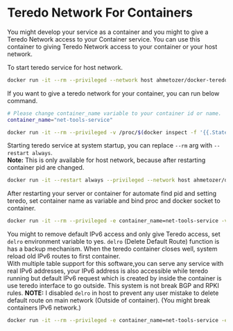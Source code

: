 # Teredo Network For Containers

You might develop your service as a container and you might to give a
 Teredo Network access to your Container service. You can use this container to giving Teredo Network access to your container or your host network.

To start teredo service for host network.

```bash
docker run -it --rm --privileged --network host ahmetozer/docker-teredo
```

If you want to give a teredo network for your container, you can
run below command.

```bash
# Please change container_name variable to your container id or name.
container_name="net-tools-service"

docker run -it --rm --privileged -v /proc/$(docker inspect -f '{{.State.Pid}}' $container_name)/ns/net:/var/run/netns/container ahmetozer/docker-teredo
```

Starting teredo service at system startup, you can replace `--rm` arg with `--restart always`.  
**Note:** This is only available for host network, because after restarting container pid are changed.

```bash
docker run -it --restart always --privileged --network host ahmetozer/docker-teredo
```

After restarting your server or container for automate find pid and setting teredo, set container name as variable and bind proc and docker socket to container.

```bash
docker run -it --rm --privileged -e container_name=net-tools-service -v /proc/:/proc2/ -v /var/run/docker.sock:/var/run/docker.sock --name teredo ahmetozer/docker-teredo
```

You might to remove default IPv6 access and only give Teredo access, set `delro` environment variable to yes. `delro` (Delete Default Route) function is has a backup mechanism. When the teredo container closes well, system reload old IPv6 routes to first container.  
With multiple table support for this software,you can serve any service with real IPv6 addresses, your IPv6 address is also accessible while teredo running but default IPv6 request which is created by inside the container is use teredo interface to go outside. This system is not break BGP and RPKI rules.
**NOTE:** I disabled `delro` in host to prevent any user mistake to delete default route on main network (Outside of container). (You might break containers IPv6 network.)

```bash
docker run -it --rm --privileged -e container_name=net-tools-service -e delro=yes -v /proc/:/proc2/ -v /var/run/docker.sock:/var/run/docker.sock --name teredo ahmetozer/docker-teredo
```
